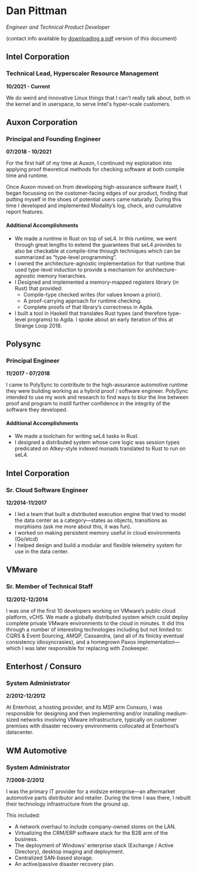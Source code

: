 # Dan Pittman
_Engineer and Technical Product Developer_

(contact info available by [downloading a pdf](/cv/cv.pdf) version of
this document)

## Intel Corporation
### Technical Lead, Hyperscaler Resource Management
**10/2021 - Current**

We do weird and innovative Linux things that I can't really talk
about, both in the kernel and in userspace, to serve Intel's
hyper-scale customers.

## Auxon Corporation
### Principal and Founding Engineer
**07/2018 - 10/2021**

For the first half of my time at Auxon, I continued my exploration
into applying proof theoretical methods for checking software at both
compile time and runtime.

Once Auxon moved on from developing high-assurance software itself, I
began focussing on the customer-facing edges of our product, finding
that putting myself in the shoes of potential users came
naturally. During this time I developed and implemented Modality’s
log, check, and cumulative report features.

#### Additional Accomplishments

- We made a runtime in Rust on top of seL4. In this runtime, we went
  through great lengths to extend the guarantees that seL4 provides to
  also be checkable at compile-time through techniques which can be
  summarized as “type-level programming”.
- I owned the architecture-agnostic implementation for that runtime
  that used type-level induction to provide a mechanism for
  architecture-agnostic memory hierarchies.
- I Designed and implemented a memory-mapped registers library (in
  Rust) that provided:
  - Compile-type checked writes (for values known a priori).
  - A proof-carrying approach for runtime checking.
  - Complete proofs of that library’s correctness in Agda.
- I built a tool in Haskell that translates Rust types (and therefore
  type-level programs) to Agda. I spoke about an early iteration of
  this at Strange Loop 2018.

## Polysync
### Principal Engineer
**11/2017 - 07/2018**

I came to PolySync to contribute to the high-assurance automotive
runtime they were building working as a hybrid proof / software
engineer. PolySync intended to use my work and research to find ways
to blur the line between proof and program to instill further
confidence in the integrity of the software they developed.

#### Additional Accomplishments

- We made a toolchain for writing seL4 tasks in Rust.
- I designed a distributed system whose core logic was session types
  predicated on Atkey-style indexed monads translated to Rust to run
  on seL4.

## Intel Corporation
### Sr. Cloud Software Engineer
**12/2014-11/2017**

- I led a team that built a distributed execution engine that tried to
  model the data center as a category—states as objects, transitions
  as morphisms (ask me more about this, it was fun).
- I worked on making persistent memory useful in cloud environments (Go/etcd)
- I helped design and build a modular and flexible telemetry system for use in the data center.

## VMware
### Sr. Member of Technical Staff
**12/2012-12/2014**

I was one of the first 10 developers working on VMware’s public cloud
platform, vCHS.  We made a globally distributed system which could
deploy complete private VMware environments to the cloud in
minutes. It did this through a number of interesting technologies
including but not limited to: CQRS & Event Sourcing, AMQP, Cassandra,
(and all of its finicky eventual consistency idiosyncrasies), and a
homegrown Paxos implementation—which I was later responsible for
replacing with Zookeeper.

## Enterhost / Consuro
### System Administrator
**2/2012-12/2012**

At Enterhost, a hosting provider, and its MSP arm Consuro, I was
responsible for designing and then implementing and/or installing
medium-sized networks involving VMware infrastructure, typically on
customer premises with disaster recovery environments collocated at
Enterhost’s datacenter.

## WM Automotive
### System Administrator
**7/2008-2/2012**

I was the primary IT provider for a midsize enterprise—an aftermarket
automotive parts distributor and retailer. During the time I was
there, I rebuilt their technology infrastructure from the ground up.

This included:

- A network overhaul to include company-owned stores on the LAN.
- Virtualizing the CRM/ERP software stack for the B2B arm of the
  business.
- The deployment of Windows’ enterprise stack (Exchange / Active
  Directory), desktop imaging and deployment.
- Centralized SAN-based storage.
- An active/passive disaster recovery plan.
